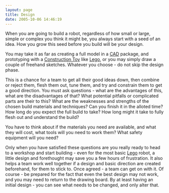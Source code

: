 ```yaml
---
layout: page
title: Design
date: 2005-10-06 14:46:19
---
```

<p>When you are going to build a robot, regardless of how small or large, simple or complex you think it might be, you always start with a seed of an idea. How you grow this seed before you build will be your design.
</p>
<p>You may take it as far as creating a full model in a <a href="/wiki/cad.html" title="Computer Aided Design">CAD</a> package, and prototyping with a <a href="/wiki/construction_toy.html" title="Construction Toy">Construction Toy</a> like <a href="/wiki/lego.html" title="The best known construction toy">Lego</a>, or you may simply draw a couple of freehand sketches. Whatever you choose - do not skip the design phase.
</p>
<p>This is a chance for a team to get all their good ideas down, then combine or reject them, flesh them out, tune them, and try and constrain them to get a good direction. You must ask questions - what are the advantages of this, what are the disadvantages of that? What potential pitfalls or complicated parts are their to this? What are the weaknesses and strengths of the chosen build materials and techniques? Can you finish it in the alloted time? How long do you expect the full build to take? How long might it take to fully flesh out and understand the build?
</p>
<p>You have to think about if the materials you need are available, and what they will cost, what tools will you need to work them? What safety equipment will you need?
</p>
<p>Only when you have satisfied these questions are you really ready to head to a workshop and start building - even for the most basic <a href="/wiki/lego.html" title="The best known construction toy">Lego</a> robot, a little design and forethought may save you a few hours of frustration. It also helps a team work well together if a design and basic direction are created beforehand, for them to stick to. Once agreed - a team can get on with it. Of course - be prepared for the fact that even the best design may not work, and you may need to return to the drawing board. By at least having an initial design - you can see what needs to be changed, and only alter that.
</p>

